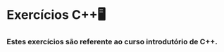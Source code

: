 #  Exercícios C++:desktop_computer:

### Estes exercícios são referente ao curso introdutório de C++.

